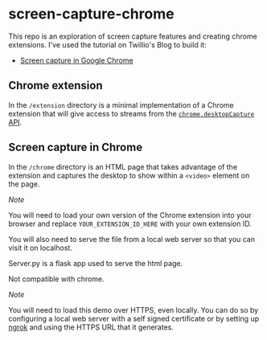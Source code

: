 # screen-capture-chrome
This repo is an exploration of screen capture features and creating chrome extensions. I've used the tutorial on Twillio's Blog 
to build it:

* [Screen capture in Google Chrome](https://www.twilio.com/blog/2017/10/screen-capture-in-google-chrome.html)

## Chrome extension

In the `/extension` directory is a minimal implementation of a Chrome extension that will give access to streams from the [`chrome.desktopCapture` API](https://developer.chrome.com/extensions/desktopCapture).

## Screen capture in Chrome

In the `/chrome` directory is an HTML page that takes advantage of the extension and captures the desktop to show within a `<video>` element on the page.

*Note*

You will need to load your own version of the Chrome extension into your browser and replace `YOUR_EXTENSION_ID_HERE` with your own extension ID.

You will also need to serve the file from a local web server so that you can visit it on localhost.

Server.py is a flask app used to serve the html page.

Not compatible with chrome.


*Note*

You will need to load this demo over HTTPS, even locally. You can do so by configuring a local web server with a self signed certificate or by setting up [ngrok](https://ngrok.com) and using the HTTPS URL that it generates.
